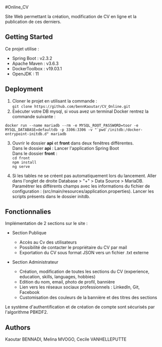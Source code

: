 #Online_CV

Site Web permettant la création, modification de CV en ligne et la publication de ces derniers. 

## Getting Started 
Ce projet utilise :
* Spring Boot : v2.3.2
* Apache Maven : v3.6.3
* DockerToolbox : v19.03.1
* OpenJDK : 11

## Deployment
1. Cloner le projet en utilisant la commande :  
`git clone https://github.com/bennKaoutar/CV_Online.git`
2. Exécuter votre DB mysql, si vous avez un terminal Docker rentrez la commande suivante :  
```
docker run --name mariadb --rm -e MYSQL_ROOT_PASSWORD=toor -e MYSQL_DATABASE=defaultdb -p 3306:3306 -v "`pwd`/initdb:/docker-entrypoint-initdb.d" mariadb
``` 
3. Ouvrir le dossier **api** et **front** dans deux fenêtres différentes.  
Dans le dossier **api** :  Lancer l'application Spring Boot  
Dans le dossier **front** :   
`cd front`   
`npm install`  
`ng serve`  

4. Si les tables ne se créent pas automatiquement lors du lancement. Aller dans l'onglet de droite Database > "+" > Data Source > MariaDB.
Paramétrer les différents champs avec les informations du fichier de configuration : (src/main/resources/application.properties).
Lancer les scripts présents dans le dossier initdb.

## Fonctionnalies

Implémentation de 2 sections sur le site :
* Section Publique 
    * Accès au Cv des utilisateurs
    * Possibilité de contacter le propriétaire du CV par mail
    * Exportation du CV sous format JSON vers un fichier .txt externe
    
* Section Administrateur
    * Création, modification de toutes les sections du CV (experience, education, skills, languages, hobbies)
    * Edition du nom, email, photo de profil, bannière
    * Lien vers les réseaux sociaux professionnels : LinkedIn, Git, Facebook
    * Customisation des couleurs de la bannière et des titres des sections    

Le système d'authentification et de création de compte sont sécurisés par l'algorithme PBKDF2.

## Authors
Kaoutar BENNADI, Melina MVOGO, Cecile VANHELLEPUTTE



